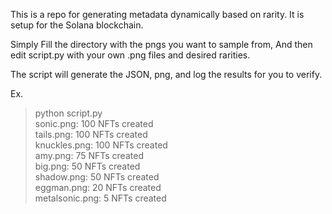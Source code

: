 This is a repo for generating metadata dynamically based on rarity.
It is setup for the Solana blockchain.

Simply Fill the directory with the pngs you want to sample from,
And then edit script.py with your own .png files and desired rarities.

The script will generate the JSON, png, and log the results for you to verify.  

Ex.
> python script.py <br>
sonic.png: 100 NFTs created <br>
tails.png: 100 NFTs created <br>
knuckles.png: 100 NFTs created <br>
amy.png: 75 NFTs created <br>
big.png: 50 NFTs created <br>
shadow.png: 50 NFTs created <br>
eggman.png: 20 NFTs created <br>
metalsonic.png: 5 NFTs created <br>
